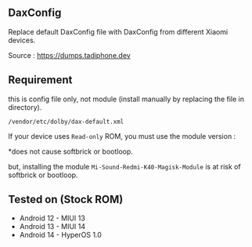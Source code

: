 ## DaxConfig
 Replace default DaxConfig file with DaxConfig from different Xiaomi devices.
 
 Source : https://dumps.tadiphone.dev

 
## Requirement
 this is config file only, not module (install manually by replacing the file in directory).
   
    /vendor/etc/dolby/dax-default.xml

  If your device uses `Read-only` ROM, you must use the module version :

 *does not cause softbrick or bootloop.
 
  but, installing the module `Mi-Sound-Redmi-K40-Magisk-Module` is at risk of softbrick or bootloop.

## Tested on (Stock ROM)
  - Android 12 - MIUI 13
  - Android 13 - MIUI 14
  - Android 14 - HyperOS 1.0

